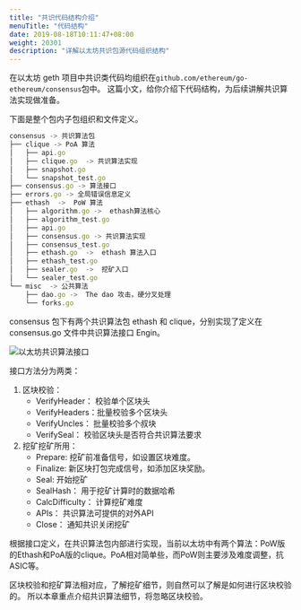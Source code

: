 ```yaml
---
title: "共识代码结构介绍"
menuTitle: "代码结构"
date: 2019-08-18T10:11:47+08:00
weight: 20301
description: "详解以太坊共识包源代码组织结构"
---
```


在以太坊 geth 项目中共识类代码均组织在`github.com/ethereum/go-ethereum/consensus`包中。
这篇小文，给你介绍下代码结构，为后续讲解共识算法实现做准备。

下面是整个包内子包组织和文件定义。

```js
consensus -> 共识算法包
├── clique -> PoA 算法
│   ├── api.go
│   ├── clique.go  -> 共识算法实现
│   ├── snapshot.go
│   └── snapshot_test.go
├── consensus.go -> 算法接口
├── errors.go -> 全局错误信息定义
├── ethash  ->  PoW 算法
│   ├── algorithm.go ->  ethash算法核心
│   ├── algorithm_test.go
│   ├── api.go
│   ├── consensus.go -> 共识算法实现
│   ├── consensus_test.go
│   ├── ethash.go  ->  ethash 算法入口
│   ├── ethash_test.go
│   ├── sealer.go  ->  挖矿入口
│   └── sealer_test.go
└── misc  -> 公共算法
    ├── dao.go ->  The dao 攻击，硬分叉处理
    └── forks.go
```

consensus 包下有两个共识算法包 ethash 和 clique，分别实现了定义在 consensus.go 文件中共识算法接口 Engin。

![以太坊共识算法接口](https://img.learnblockchain.cn/book_geth/2019-8-18-10-55-32.png!de)

接口方法分为两类：

1. 区块校验：
    + VerifyHeader： 校验单个区块头
    + VerifyHeaders：批量校验多个区块头
    + VerifyUncles： 批量校验多个叔块
    + VerifySeal：   校验区块头是否符合共识算法要求
2. 挖矿挖矿所用：
    + Prepare:     挖矿前准备信号，如设置区块难度。
    + Finalize:    新区块打包完成信号，如添加区块奖励。
    + Seal:  开始挖矿
    + SealHash： 用于挖矿计算时的数据哈希
    + CalcDifficulty： 计算挖矿难度
    + APIs： 共识算法可提供的对外API
    + Close： 通知共识关闭挖矿

根据接口定义，在共识算法包内部进行实现，当前以太坊中有两个算法：PoW版的Ethash和PoA版的clique。PoA相对简单些，而PoW则主要涉及难度调整，抗ASIC等。

区块校验和挖矿算法相对应，了解挖矿细节，则自然可以了解是如何进行区块校验的。
所以本章重点介绍共识算法细节，将忽略区块校验。
